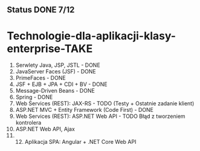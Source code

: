 ## Status DONE 7/12
# Technologie-dla-aplikacji-klasy-enterprise-TAKE
1. Serwlety Java, JSP, JSTL - DONE
2. JavaServer Faces (JSF) - DONE
3. PrimeFaces - DONE
4. JSF + EJB + JPA + CDI + BV - DONE
5. Message-Driven Beans - DONE
6. Spring - DONE
7. Web Services (REST): JAX-RS - TODO (Testy + Ostatnie zadanie klient)
8. ASP.NET MVC + Entity Framework (Code First) - DONE
9. Web Services (REST): ASP.NET Web API - TODO Błąd z tworzeniem kontrolera
10. ASP.NET Web API, Ajax 
11. 12. Aplikacja SPA: Angular + .NET Core Web API 
